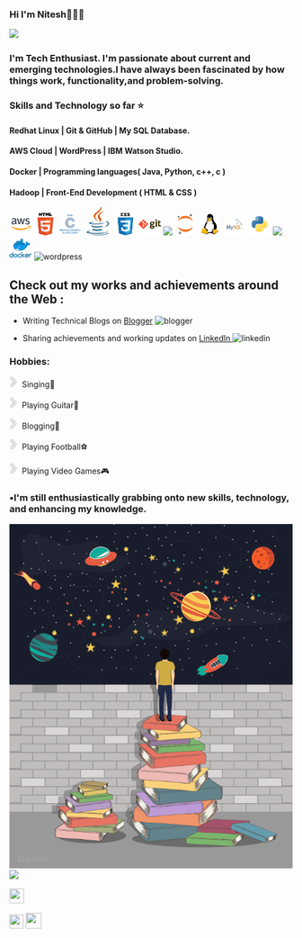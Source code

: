 ### Hi I'm Nitesh👋👨‍🎓
<img src ="https://github.com/Nitesh-thapliyal/Nitesh-thapliyal/blob/main/Black%20and%20White%20Sports%20Fitness%20Animated%20Presentation%20(1).gif">

### I'm Tech Enthusiast. I'm passionate about current and emerging technologies.I have always been fascinated by how things work, functionality,and problem-solving.

### Skills and Technology so far ⭐
#### Redhat Linux   |   Git & GitHub                                      | My SQL Database.
#### AWS Cloud      |   WordPress                                         | IBM Watson Studio.
#### Docker         |   Programming languages( Java, Python, c++, c )
#### Hadoop         |   Front-End Development ( HTML & CSS ) 

<img src="https://raw.githubusercontent.com/github/explore/fbceb94436312b6dacde68d122a5b9c7d11f9524/topics/aws/aws.png" height='40'> <img src="https://raw.githubusercontent.com/github/explore/80688e429a7d4ef2fca1e82350fe8e3517d3494d/topics/html/html.png" height='40'> <img src="https://raw.githubusercontent.com/github/explore/80688e429a7d4ef2fca1e82350fe8e3517d3494d/topics/c/c.png" height='40'> <img src="https://raw.githubusercontent.com/github/explore/80688e429a7d4ef2fca1e82350fe8e3517d3494d/topics/java/java.png" height='50'> <img src="https://raw.githubusercontent.com/github/explore/80688e429a7d4ef2fca1e82350fe8e3517d3494d/topics/css/css.png" height='40'> <img src="https://raw.githubusercontent.com/github/explore/80688e429a7d4ef2fca1e82350fe8e3517d3494d/topics/git/git.png" height='40'> <img src="https://github.githubassets.com/images/icons/emoji/octocat.png" height='40'> <img src="https://raw.githubusercontent.com/github/explore/80688e429a7d4ef2fca1e82350fe8e3517d3494d/topics/jupyter-notebook/jupyter-notebook.png" height='40'> <img src = "https://raw.githubusercontent.com/github/explore/80688e429a7d4ef2fca1e82350fe8e3517d3494d/topics/linux/linux.png" height='40'> <img src="https://raw.githubusercontent.com/github/explore/80688e429a7d4ef2fca1e82350fe8e3517d3494d/topics/mysql/mysql.png" height='40'> <img src="https://raw.githubusercontent.com/github/explore/80688e429a7d4ef2fca1e82350fe8e3517d3494d/topics/python/python.png" height='40'> <img src="https://www.nagios.com/wp-content/uploads/2018/04/RedHat-logo.jpg" height='40'> <img src="https://raw.githubusercontent.com/github/explore/80688e429a7d4ef2fca1e82350fe8e3517d3494d/topics/docker/docker.png" height='40'> <img src='https://cdn.jsdelivr.net/npm/simple-icons@3.0.1/icons/wordpress.svg' alt='wordpress' height='40'> 

## Check out my works and achievements around the Web :
- Writing Technical Blogs on <a href="https://bauddhik-geek.blogspot.com/">Blogger</a> <img src='https://cdn.jsdelivr.net/npm/simple-icons@3.0.1/icons/blogger.svg' alt='blogger' height='20'>

- Sharing achievements and working updates on <a href="https://www.linkedin.com/in/nitesh-thapliyal-4403a1135">LinkedIn </a><img src='https://cdn.jsdelivr.net/npm/simple-icons@3.0.1/icons/linkedin.svg' alt='linkedin' height='20'>

### Hobbies:
<img src ="https://github.com/Nitesh-thapliyal/Nitesh-thapliyal/blob/main/next.png" height='20'>Singing🎤

<img src ="https://github.com/Nitesh-thapliyal/Nitesh-thapliyal/blob/main/next.png" height='20'>Playing Guitar🎸

<img src ="https://github.com/Nitesh-thapliyal/Nitesh-thapliyal/blob/main/next.png" height='20'>Blogging📝

<img src ="https://github.com/Nitesh-thapliyal/Nitesh-thapliyal/blob/main/next.png" height='20'>Playing Football⚽

<img src ="https://github.com/Nitesh-thapliyal/Nitesh-thapliyal/blob/main/next.png" height='20'>Playing Video Games🎮

### ▪️I'm still enthusiastically grabbing onto new skills, technology, and enhancing my knowledge.
<img src ="https://github.com/Nitesh-thapliyal/Nitesh-thapliyal/blob/main/(Foto_%20Reprodu%C3%A7%C3%A3o)%20_%20Ilustra%C3%A7%C3%B5es%2C%20Ilustra%C3%A7%C3%A3o%20da%20arte%2C%20Arte%20reflex%C3%A3o.gif">

<img src ="https://github-readme-stats-omega-umber.vercel.app/api?username=Nitesh-thapliyal">

<a href="https://www.linkedin.com/in/nitesh-thapliyal-4403a1135" target="_blank" rel="noopener"><img src="https://www.flaticon.com/svg/static/icons/svg/145/145807.svg" alt="" width="26" height="26" /></a></td>
<td style="width: 30px;"><a href="https://www.instagram.com/nits_thapliyal" target="_blank" rel="noopener"><img src="https://www.flaticon.com/svg/static/icons/svg/1384/1384063.svg" alt="" width="25" height="25" /></a></td>
<td style="width: 34.6px;"><a href="https://www.facebook.com/nitesh.thapliyal.12" target="_blank" rel="noopener"><img src="https://www.flaticon.com/svg/static/icons/svg/1312/1312139.svg" alt="" width="28" height="28" /></a>
